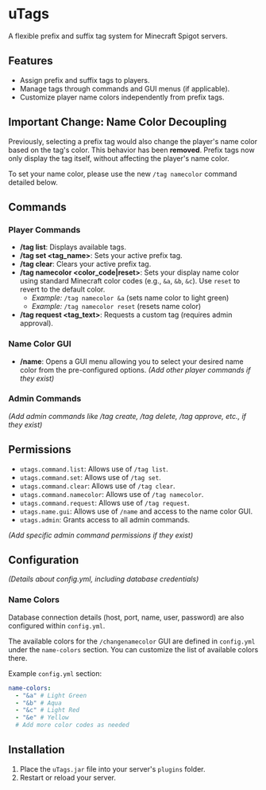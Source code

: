 # uTags

A flexible prefix and suffix tag system for Minecraft Spigot servers.

## Features

*   Assign prefix and suffix tags to players.
*   Manage tags through commands and GUI menus (if applicable).
*   Customize player name colors independently from prefix tags.

## Important Change: Name Color Decoupling

Previously, selecting a prefix tag would also change the player's name color based on the tag's color. This behavior has been **removed**. Prefix tags now only display the tag itself, without affecting the player's name color.

To set your name color, please use the new `/tag namecolor` command detailed below.

## Commands

### Player Commands

*   **/tag list**: Displays available tags.
*   **/tag set <tag_name>**: Sets your active prefix tag.
*   **/tag clear**: Clears your active prefix tag.
*   **/tag namecolor <color_code|reset>**: Sets your display name color using standard Minecraft color codes (e.g., `&a`, `&b`, `&c`). Use `reset` to revert to the default color.
    *   *Example:* `/tag namecolor &a` (sets name color to light green)
    *   *Example:* `/tag namecolor reset` (resets name color)
*   **/tag request <tag_text>**: Requests a custom tag (requires admin approval).


### Name Color GUI

*   **/name**: Opens a GUI menu allowing you to select your desired name color from the pre-configured options.
*(Add other player commands if they exist)*

### Admin Commands

*(Add admin commands like /tag create, /tag delete, /tag approve, etc., if they exist)*

## Permissions

*   `utags.command.list`: Allows use of `/tag list`.
*   `utags.command.set`: Allows use of `/tag set`.
*   `utags.command.clear`: Allows use of `/tag clear`.
*   `utags.command.namecolor`: Allows use of `/tag namecolor`.
*   `utags.command.request`: Allows use of `/tag request`.
*   `utags.name.gui`: Allows use of `/name` and access to the name color GUI.
*   `utags.admin`: Grants access to all admin commands.

*(Add specific admin command permissions if they exist)*

## Configuration

*(Details about config.yml, including database credentials)*
### Name Colors
Database connection details (host, port, name, user, password) are also configured within `config.yml`.


The available colors for the `/changenamecolor` GUI are defined in `config.yml` under the `name-colors` section. You can customize the list of available colors there.

Example `config.yml` section:

```yaml
name-colors:
  - "&a" # Light Green
  - "&b" # Aqua
  - "&c" # Light Red
  - "&e" # Yellow
  # Add more color codes as needed
```


## Installation

1.  Place the `uTags.jar` file into your server's `plugins` folder.
2.  Restart or reload your server.



